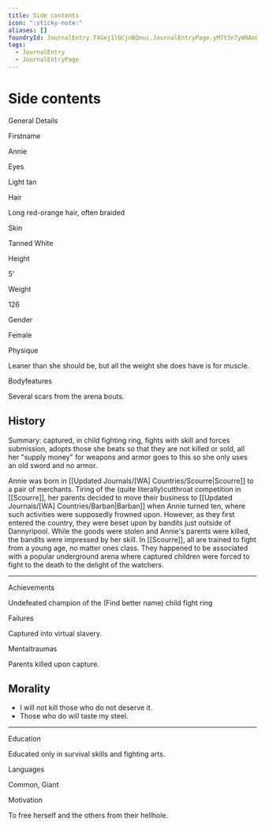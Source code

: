 ```yaml
---
title: Side contents
icon: ":sticky-note:"
aliases: []
foundryId: JournalEntry.T4Gej1lQCjnBQnui.JournalEntryPage.yM7t3n7yW9AnOCwi
tags:
  - JournalEntry
  - JournalEntryPage
---
```


# Side contents
General Details

Firstname

Annie

Eyes

Light tan

Hair

Long red-orange hair, often braided

Skin

Tanned White

Height

5'

Weight

126

Gender

Female

Physique

Leaner than she should be, but all the weight she does have is for muscle.

Bodyfeatures

Several scars from the arena bouts.

## History

Summary: captured, in child fighting ring, fights with skill and forces submission, adopts those she beats so that they are not killed or sold, all her "supply money" for weapons and armor goes to this so she only uses an old sword and no armor.

Annie was born in [[Updated Journals/[WA] Countries/Scourre|Scourre]] to a pair of merchants. Tiring of the (quite literally)cutthroat competition in [[Scourre]], her parents decided to move their business to [[Updated Journals/[WA] Countries/Barban|Barban]] when Annie turned ten, where such activities were supposedly frowned upon. However, as they first entered the country, they were beset upon by bandits just outside of Dannyripool. While the goods were stolen and Annie's parents were killed, the bandits were impressed by her skill. In [[Scourre]], all are trained to fight from a young age, no matter ones class. They happened to be associated with a popular underground arena where captured children were forced to fight to the death to the delight of the watchers.

* * *

Achievements

Undefeated champion of the (Find better name) child fight ring

Failures

Captured into virtual slavery.

Mentaltraumas

Parents killed upon capture.

## Morality

*   I will not kill those who do not deserve it.
*   Those who do will taste my steel.

* * *

Education

Educated only in survival skills and fighting arts.

Languages

Common, Giant

Motivation

To free herself and the others from their hellhole.